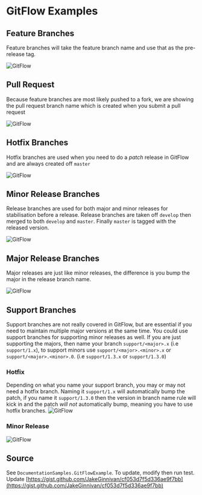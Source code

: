 # GitFlow Examples
## Feature Branches
Feature branches will take the feature branch name and use that as the pre-release tag.

![GitFlow](http://uml.mvnsearch.org/gist/05119d0cd4ecaaefff94)


## Pull Request
Because feature branches are most likely pushed to a fork, we are showing the
pull request branch name which is created when you submit a pull request

![GitFlow](http://uml.mvnsearch.org/gist/09fdf46995b771f3164a)


## Hotfix Branches
Hotfix branches are used when you need to do a *patch* release in GitFlow and are always created off `master`

![GitFlow](http://uml.mvnsearch.org/gist/f26ae57adbd9b74f74c4)


## Minor Release Branches
Release branches are used for both major and minor releases for stabilisation before a release. Release branches are taken off `develop` then merged to both `develop` and `master`. Finally `master` is tagged with the released version.

![GitFlow](http://uml.mvnsearch.org/gist/6d33d35a70a777608fa1)


## Major Release Branches
Major releases are just like minor releases, the difference is you bump the major in the release branch name.

![GitFlow](http://uml.mvnsearch.org/gist/39f9d8b8b007c82f1f80)


## Support Branches
Support branches are not really covered in GitFlow, but are essential if you need to maintain multiple major versions at the same time. You could use support branches for supporting minor releases as well. If you are just supporting the majors, then name your branch `support/<major>.x` (i.e `support/1.x`), to support minors use `support/<major>.<minor>.x` or `support/<major>.<minor>.0`. (i.e `support/1.3.x` or `support/1.3.0`)

### Hotfix
Depending on what you name your support branch, you may or may not need a hotfix branch. Naming it `support/1.x` will automatically bump the patch, if you name it `support/1.3.0` then the version in branch name rule will kick in and the patch *will not* automatically bump, meaning you have to use hotfix branches.
![GitFlow](http://uml.mvnsearch.org/gist/b035b8ca99bd34239518)


### Minor Release
![GitFlow](http://uml.mvnsearch.org/gist/2167fb1c4a5cf84edfd8)


## Source

See `DocumentationSamples.GitFlowExample`. To update, modify then run test. Update [https://gist.github.com/JakeGinnivan/cf053d7f5d336ae9f7bb](https://gist.github.com/JakeGinnivan/cf053d7f5d336ae9f7bb)

